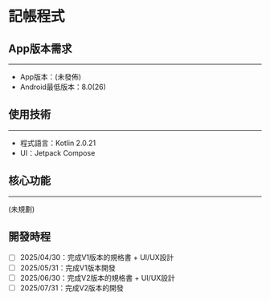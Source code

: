 # 記帳程式

## App版本需求
---

* App版本：(未發佈)
* Android最低版本：8.0(26)

## 使用技術
---

* 程式語言：Kotlin 2.0.21
* UI：Jetpack Compose

## 核心功能
---

(未規劃)

## 開發時程

- [ ] 2025/04/30：完成V1版本的規格書 + UI/UX設計
- [ ] 2025/05/31：完成V1版本開發
- [ ] 2025/06/30：完成V2版本的規格書 + UI/UX設計
- [ ] 2025/07/31：完成V2版本的開發

